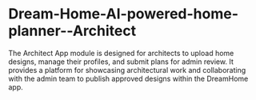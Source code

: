 # Dream-Home-AI-powered-home-planner--Architect
The Architect App module is designed for architects to upload home designs, manage their profiles, and submit plans for admin review. It provides a platform for showcasing architectural work and collaborating with the admin team to publish approved designs within the DreamHome app.

